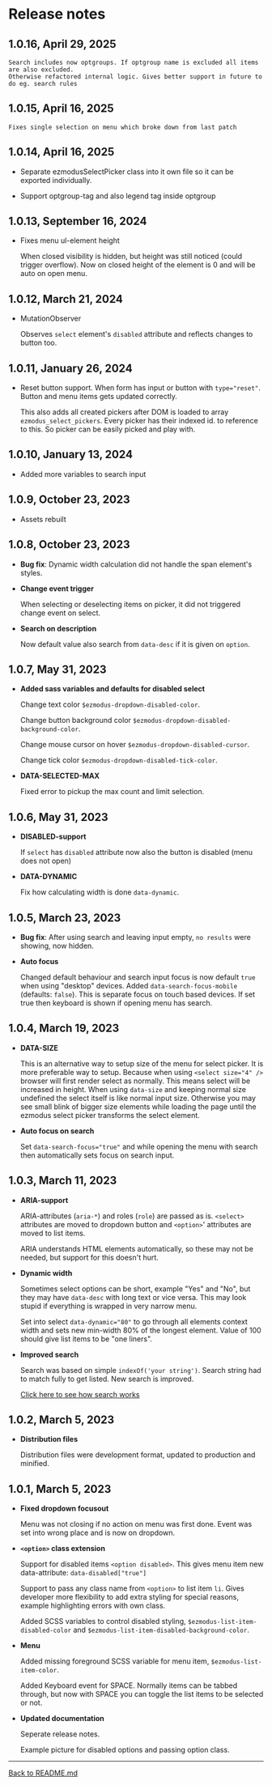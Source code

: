 # Release notes

## 1.0.16, April 29, 2025

    Search includes now optgroups. If optgroup name is excluded all items are also excluded.
    Otherwise refactored internal logic. Gives better support in future to do eg. search rules

## 1.0.15, April 16, 2025

    Fixes single selection on menu which broke down from last patch

## 1.0.14, April 16, 2025

- Separate ezmodusSelectPicker class into it own file so it can be exported individually.

- Support optgroup-tag and also legend tag inside optgroup

## 1.0.13, September 16, 2024

- Fixes menu ul-element height

  When closed visibility is hidden, but height was still noticed (could trigger overflow).
  Now on closed height of the element is 0 and will be auto on open menu.

## 1.0.12, March 21, 2024

- MutationObserver

  Observes `select` element's `disabled` attribute and reflects changes to button too.

## 1.0.11, January 26, 2024

- Reset button support. When form has input or button with `type="reset"`.
  Button and menu items gets updated correctly.

  This also adds all created pickers after DOM is loaded to array `ezmodus_select_pickers`.
  Every picker has their indexed id. to reference to this. So picker can be easily picked and play with.

## 1.0.10, January 13, 2024

- Added more variables to search input

## 1.0.9, October 23, 2023

- Assets rebuilt

## 1.0.8, October 23, 2023

- **Bug fix**: Dynamic width calculation did not handle the span element's styles.

- **Change event trigger**

    When selecting or deselecting items on picker, it did not triggered change event on select.

- **Search on description**

    Now default value also search from `data-desc` if it is given on `option`.

## 1.0.7, May 31, 2023

- **Added sass variables and defaults for disabled select**

    Change text color `$ezmodus-dropdown-disabled-color`.

    Change button background color `$ezmodus-dropdown-disabled-background-color`.

    Change mouse cursor on hover `$ezmodus-dropdown-disabled-cursor`.

    Change tick color `$ezmodus-dropdown-disabled-tick-color`.

- **DATA-SELECTED-MAX**

    Fixed error to pickup the max count and limit selection.

## 1.0.6, May 31, 2023

- **DISABLED-support**

    If `select` has `disabled` attribute now also the button is disabled (menu does not open)

- **DATA-DYNAMIC**

    Fix how calculating width is done `data-dynamic`.

## 1.0.5, March 23, 2023

- **Bug fix**: After using search and leaving input empty, `no results` were showing, now hidden.

- **Auto focus**

    Changed default behaviour and search input focus is now default `true` when using "desktop" devices.
    Added `data-search-focus-mobile` (defaults: `false`). This is separate focus on touch based devices. If set true then keyboard is shown if opening menu has search.

## 1.0.4, March 19, 2023

- **DATA-SIZE**

    This is an alternative way to setup size of the menu for select picker. It is more preferable way to setup. Because when using `<select size="4" />` browser will first render select as normally. This means select will be increased in height. When using `data-size` and keeping normal size undefined the select itself is like normal input size. Otherwise you may see small blink of bigger size elements while loading the page until the ezmodus select picker transforms the select element.

- **Auto focus on search**

    Set `data-search-focus="true"` and while opening the menu with search then automatically sets focus on search input.

## 1.0.3, March 11, 2023

- **ARIA-support**

    ARIA-attributes (`aria-*`) and roles (`role`) are passed as is. `<select>` attributes are moved to dropdown button and `<option>`' attributes are moved to list items.

    ARIA understands HTML elements automatically, so these may not be needed, but support for this doesn't hurt.

- **Dynamic width**

    Sometimes select options can be short, example "Yes" and "No", but they may have `data-desc` with long text or vice versa. This may look stupid if everything is wrapped in very narrow menu.

    Set into select `data-dynamic="80"` to go through all elements context width and sets new min-width 80% of the longest element. Value of 100 should give list items to be "one liners".

- **Improved search**

    Search was based on simple `indexOf('your string')`. Search string had to match fully to get listed. New search is improved.

    [Click here to see how search works](search.md)

## 1.0.2, March 5, 2023

- **Distribution files**

    Distribution files were development format, updated to production and minified.

## 1.0.1, March 5, 2023

- **Fixed dropdown focusout**

    Menu was not closing if no action on menu was first done. Event was set into wrong place and is now on dropdown.

- **`<option>` class extension**

    Support for disabled items `<option disabled>`. This gives menu item new data-attribute: `data-disabled["true"]`

    Support to pass any class name from `<option>` to list item `li`. Gives developer more flexibility to add extra styling for special reasons, example highlighting errors with own class.

    Added SCSS variables to control disabled styling, `$ezmodus-list-item-disabled-color` and `$ezmodus-list-item-disabled-background-color`.

- **Menu**

    Added missing foreground SCSS variable for menu item, `$ezmodus-list-item-color`.

    Added Keyboard event for SPACE. Normally items can be tabbed through, but now with SPACE you can toggle the list items to be selected or not.


- **Updated documentation**

    Seperate release notes.

    Example picture for disabled options and passing option class.

---

[Back to README.md](../README.md)
